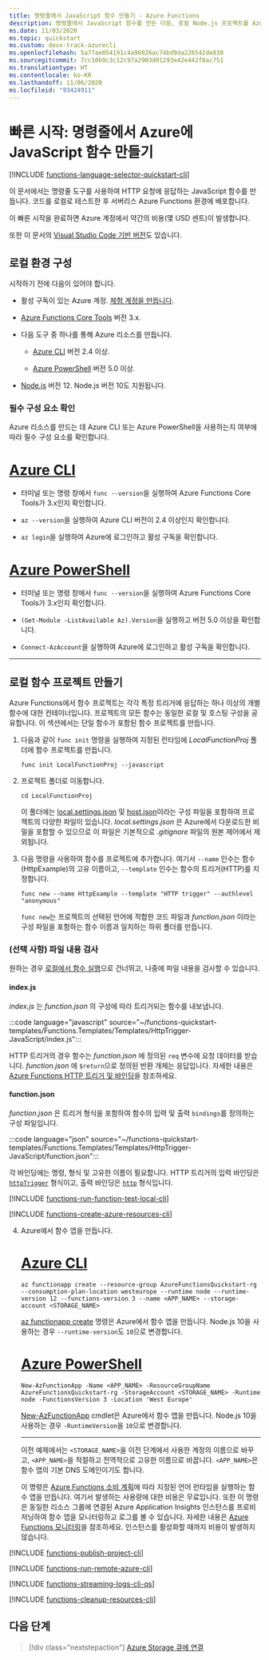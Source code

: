 ```yaml
---
title: 명령줄에서 JavaScript 함수 만들기 - Azure Functions
description: 명령줄에서 JavaScript 함수를 만든 다음, 로컬 Node.js 프로젝트를 Azure Functions의 서버리스 호스팅에 게시하는 방법을 알아봅니다.
ms.date: 11/03/2020
ms.topic: quickstart
ms.custom: devx-track-azurecli
ms.openlocfilehash: 5a77ae054191c4a96026ac74bd9da226542de838
ms.sourcegitcommit: 7cc10b9c3c12c97a2903d01293e42e442f8ac751
ms.translationtype: HT
ms.contentlocale: ko-KR
ms.lasthandoff: 11/06/2020
ms.locfileid: "93424911"
---
```

# <a name="quickstart-create-a-javascript-function-in-azure-from-the-command-line"></a>빠른 시작: 명령줄에서 Azure에 JavaScript 함수 만들기


[!INCLUDE [functions-language-selector-quickstart-cli](../../includes/functions-language-selector-quickstart-cli.md)]

이 문서에서는 명령줄 도구를 사용하여 HTTP 요청에 응답하는 JavaScript 함수를 만듭니다. 코드를 로컬로 테스트한 후 서버리스 Azure Functions 환경에 배포합니다. 

이 빠른 시작을 완료하면 Azure 계정에서 약간의 비용(몇 USD 센트)이 발생합니다.

또한 이 문서의 [Visual Studio Code 기반 버전](create-first-function-vs-code-node.md)도 있습니다.

## <a name="configure-your-local-environment"></a>로컬 환경 구성

시작하기 전에 다음이 있어야 합니다.

+ 활성 구독이 있는 Azure 계정. [체험 계정을 만듭니다](https://azure.microsoft.com/free/?ref=microsoft.com&utm_source=microsoft.com&utm_medium=docs&utm_campaign=visualstudio).

+ [Azure Functions Core Tools](./functions-run-local.md#v2) 버전 3.x.

+ 다음 도구 중 하나를 통해 Azure 리소스를 만듭니다.

    + [Azure CLI](/cli/azure/install-azure-cli) 버전 2.4 이상.

    + [Azure PowerShell](/powershell/azure/install-az-ps) 버전 5.0 이상.

+ [Node.js](https://nodejs.org/) 버전 12. Node.js 버전 10도 지원됩니다.

### <a name="prerequisite-check"></a>필수 구성 요소 확인

Azure 리소스를 만드는 데 Azure CLI 또는 Azure PowerShell을 사용하는지 여부에 따라 필수 구성 요소를 확인합니다.

# <a name="azure-cli"></a>[Azure CLI](#tab/azure-cli)

+ 터미널 또는 명령 창에서 `func --version`을 실행하여 Azure Functions Core Tools가 3.x인지 확인합니다.

+ `az --version`을 실행하여 Azure CLI 버전이 2.4 이상인지 확인합니다.

+ `az login`을 실행하여 Azure에 로그인하고 활성 구독을 확인합니다.

# <a name="azure-powershell"></a>[Azure PowerShell](#tab/azure-powershell)

+ 터미널 또는 명령 창에서 `func --version`을 실행하여 Azure Functions Core Tools가 3.x인지 확인합니다.

+ `(Get-Module -ListAvailable Az).Version`을 실행하고 버전 5.0 이상을 확인합니다. 

+ `Connect-AzAccount`을 실행하여 Azure에 로그인하고 활성 구독을 확인합니다.

---

## <a name="create-a-local-function-project"></a>로컬 함수 프로젝트 만들기

Azure Functions에서 함수 프로젝트는 각각 특정 트리거에 응답하는 하나 이상의 개별 함수에 대한 컨테이너입니다. 프로젝트의 모든 함수는 동일한 로컬 및 호스팅 구성을 공유합니다. 이 섹션에서는 단일 함수가 포함된 함수 프로젝트를 만듭니다.

1. 다음과 같이 `func init` 명령을 실행하여 지정된 런타임에 *LocalFunctionProj* 폴더에 함수 프로젝트를 만듭니다.  

    ```console
    func init LocalFunctionProj --javascript
    ```

1. 프로젝트 폴더로 이동합니다.

    ```console
    cd LocalFunctionProj
    ```

    이 폴더에는 [local.settings.json](functions-run-local.md#local-settings-file) 및 [host.json](functions-host-json.md)이라는 구성 파일을 포함하여 프로젝트의 다양한 파일이 있습니다. *local.settings.json* 은 Azure에서 다운로드한 비밀을 포함할 수 있으므로 이 파일은 기본적으로 *.gitignore* 파일의 원본 제어에서 제외됩니다.

1. 다음 명령을 사용하여 함수를 프로젝트에 추가합니다. 여기서 `--name` 인수는 함수(HttpExample)의 고유 이름이고, `--template` 인수는 함수의 트리거(HTTP)를 지정합니다.

    ```console
    func new --name HttpExample --template "HTTP trigger" --authlevel "anonymous"
    ```  
    
    `func new`는 프로젝트의 선택된 언어에 적합한 코드 파일과 *function.json* 이라는 구성 파일을 포함하는 함수 이름과 일치하는 하위 폴더를 만듭니다.
    
### <a name="optional-examine-the-file-contents"></a>(선택 사항) 파일 내용 검사

원하는 경우 [로컬에서 함수 실행](#run-the-function-locally)으로 건너뛰고, 나중에 파일 내용을 검사할 수 있습니다.

#### <a name="indexjs"></a>index.js

*index.js* 는 *function.json* 의 구성에 따라 트리거되는 함수를 내보냅니다.

:::code language="javascript" source="~/functions-quickstart-templates/Functions.Templates/Templates/HttpTrigger-JavaScript/index.js":::

HTTP 트리거의 경우 함수는 *function.json* 에 정의된 `req` 변수에 요청 데이터를 받습니다. *function.json* 에 `$return`으로 정의된 반환 개체는 응답입니다. 자세한 내용은 [Azure Functions HTTP 트리거 및 바인딩](./functions-bindings-http-webhook.md?tabs=javascript)을 참조하세요.

#### <a name="functionjson"></a>function.json

*function.json* 은 트리거 형식을 포함하여 함수의 입력 및 출력 `bindings`를 정의하는 구성 파일입니다. 

:::code language="json" source="~/functions-quickstart-templates/Functions.Templates/Templates/HttpTrigger-JavaScript/function.json":::

각 바인딩에는 명령, 형식 및 고유한 이름이 필요합니다. HTTP 트리거의 입력 바인딩은 [`httpTrigger`](functions-bindings-http-webhook-trigger.md) 형식이고, 출력 바인딩은 [`http`](functions-bindings-http-webhook-output.md) 형식입니다.

[!INCLUDE [functions-run-function-test-local-cli](../../includes/functions-run-function-test-local-cli.md)]

[!INCLUDE [functions-create-azure-resources-cli](../../includes/functions-create-azure-resources-cli.md)]

4. Azure에서 함수 앱을 만듭니다.

    # <a name="azure-cli"></a>[Azure CLI](#tab/azure-cli)
        
    ```azurecli
    az functionapp create --resource-group AzureFunctionsQuickstart-rg --consumption-plan-location westeurope --runtime node --runtime-version 12 --functions-version 3 --name <APP_NAME> --storage-account <STORAGE_NAME>
    ```
    
    [az functionapp create](/cli/azure/functionapp#az-functionapp-create) 명령은 Azure에서 함수 앱을 만듭니다. Node.js 10을 사용하는 경우 `--runtime-version`도 `10`으로 변경합니다.
    
    # <a name="azure-powershell"></a>[Azure PowerShell](#tab/azure-powershell)
    
    ```azurepowershell
    New-AzFunctionApp -Name <APP_NAME> -ResourceGroupName AzureFunctionsQuickstart-rg -StorageAccount <STORAGE_NAME> -Runtime node -FunctionsVersion 3 -Location 'West Europe'
    ```
    
    [New-AzFunctionApp](/powershell/module/az.functions/new-azfunctionapp) cmdlet은 Azure에서 함수 앱을 만듭니다. Node.js 10을 사용하는 경우 `-RuntimeVersion`을 `10`으로 변경합니다.
    
    ---
    
    이전 예제에서는 `<STORAGE_NAME>`을 이전 단계에서 사용한 계정의 이름으로 바꾸고, `<APP_NAME>`을 적절하고 전역적으로 고유한 이름으로 바꿉니다. `<APP_NAME>`은 함수 앱의 기본 DNS 도메인이기도 합니다. 
    
    이 명령은 [Azure Functions 소비 계획](functions-scale.md#consumption-plan)에 따라 지정된 언어 런타임을 실행하는 함수 앱을 만듭니다. 여기서 발생하는 사용량에 대한 비용은 무료입니다. 또한 이 명령은 동일한 리소스 그룹에 연결된 Azure Application Insights 인스턴스를 프로비저닝하여 함수 앱을 모니터링하고 로그를 볼 수 있습니다. 자세한 내용은 [Azure Functions 모니터링](functions-monitoring.md)을 참조하세요. 인스턴스를 활성화할 때까지 비용이 발생하지 않습니다.

[!INCLUDE [functions-publish-project-cli](../../includes/functions-publish-project-cli.md)]

[!INCLUDE [functions-run-remote-azure-cli](../../includes/functions-run-remote-azure-cli.md)]

[!INCLUDE [functions-streaming-logs-cli-qs](../../includes/functions-streaming-logs-cli-qs.md)]

[!INCLUDE [functions-cleanup-resources-cli](../../includes/functions-cleanup-resources-cli.md)]

## <a name="next-steps"></a>다음 단계

> [!div class="nextstepaction"]
> [Azure Storage 큐에 연결](functions-add-output-binding-storage-queue-cli.md?pivots=programming-language-javascript)